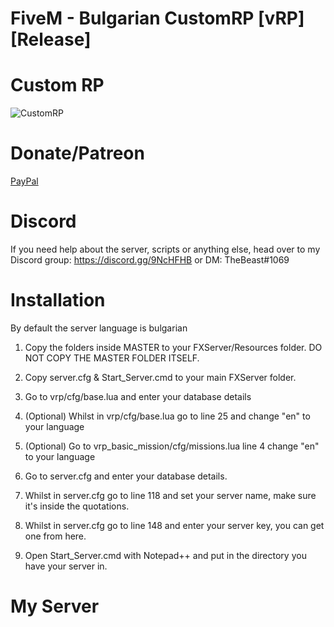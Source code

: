 # FiveM - Bulgarian CustomRP [vRP] [Release]
 
# Custom RP

![CustomRP](https://i.imgur.com/ecAndqD.png)
# Donate/Patreon

[PayPal]


# Discord

If you need help about the server, scripts or anything else, head over to my Discord group: https://discord.gg/9NcHFHB 
or DM: TheBeast#1069

# Installation

By default the server language is bulgarian

1) Copy the folders inside MASTER to your FXServer/Resources folder. DO NOT COPY THE MASTER FOLDER ITSELF.

2) Copy server.cfg & Start_Server.cmd to your main FXServer folder.

3) Go to vrp/cfg/base.lua and enter your database details

4) (Optional) Whilst in vrp/cfg/base.lua go to line 25 and change "en" to your language

5) (Optional) Go to vrp_basic_mission/cfg/missions.lua line 4 change "en" to your language

6) Go to server.cfg and enter your database details.

7) Whilst in server.cfg go to line 118 and set your server name, make sure it's inside the quotations.

8) Whilst in server.cfg go to line 148 and enter your server key, you can get one from here.

9) Open Start_Server.cmd with Notepad++ and put in the directory you have your server in.

# My Server



[paypal]: <https://paypal.me/alexvanchov?locale.x=en_US>
